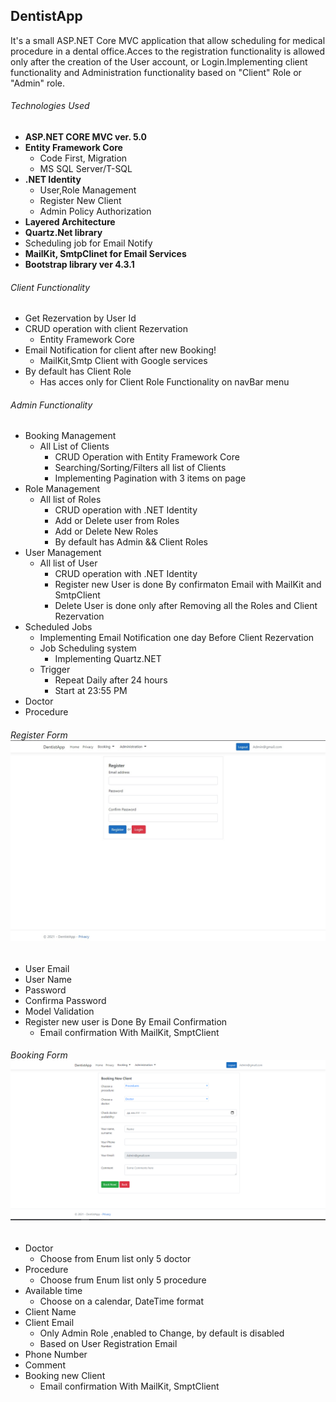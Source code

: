 ## DentistApp

It's a small ASP.NET Core MVC application that allow scheduling for medical procedure in a dental office.Acces to the registration functionality is allowed only after the creation of the User account, or Login.Implementing client functionality and Administration functionality based on "Client" Role or "Admin" role.
###### Technologies Used
- **ASP.NET CORE MVC ver. 5.0**
- **Entity Framework Core**
  - Code First, Migration
  - MS SQL Server/T-SQL
- **.NET Identity**
  - User,Role Management
  - Register New Client
  - Admin Policy Authorization
- **Layered Architecture**
- **Quartz.Net library**
 - Scheduling job for Email Notify
- **MailKit, SmtpClinet for Email Services**
- **Bootstrap library ver 4.3.1**
    
###### Client Functionality
- Get Rezervation by User Id
- CRUD operation with client Rezervation
  - Entity Framework Core
- Email Notification for client after new Booking!
  - MailKit,Smtp Client with Google services
- By default has Client Role
  - Has acces only for Client Role Functionality on navBar menu

###### Admin Functionality
- Booking Management
  - All List of Clients
    - CRUD Operation with Entity Framework Core
    - Searching/Sorting/Filters all list of Clients
    - Implementing Pagination with 3 items on page 
- Role Management
  - All list of Roles
     - CRUD operation with .NET Identity
     - Add or Delete user from Roles
     - Add or Delete New Roles
     - By default has Admin && Client Roles 
- User Management
  - All list of User
    - CRUD operation with .NET Identity
    - Register new User is done By confirmaton Email with MailKit and SmtpClient
    - Delete User is done only after Removing all the Roles and Client Rezervation
- Scheduled Jobs
  - Implementing Email Notification one day Before Client Rezervation
  - Job Scheduling system
    - Implementing Quartz.NET 
  - Trigger
    - Repeat Daily after 24 hours
    - Start at 23:55 PM 
- Doctor
- Procedure

###### Register Form ![Form Image](https://github.com/Alexei001/DentistApp/blob/master/PrntScrProject/RegisterForm.jpg "Image")
- User Email
- User Name
- Password
- Confirma Password
- Model Validation
- Register new user is Done By Email Confirmation
  - Email confirmation With MailKit, SmptClient

###### Booking Form ![Booking Form](https://github.com/Alexei001/DentistApp/blob/master/PrntScrProject/BookForm.png "Image")
- Doctor
  - Choose from Enum list only 5 doctor
- Procedure
  - Choose frum Enum list only 5 procedure
- Available time
  - Choose on a calendar, DateTime format
- Client Name
- Client Email
  - Only Admin Role ,enabled to Change, by default is disabled
  - Based on User Registration Email
- Phone Number
- Comment
- Booking new Client
  - Email confirmation With MailKit, SmptClient
